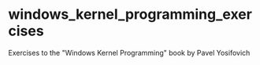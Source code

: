 # windows_kernel_programming_exercises
Exercises to the "Windows Kernel Programming" book by Pavel Yosifovich
